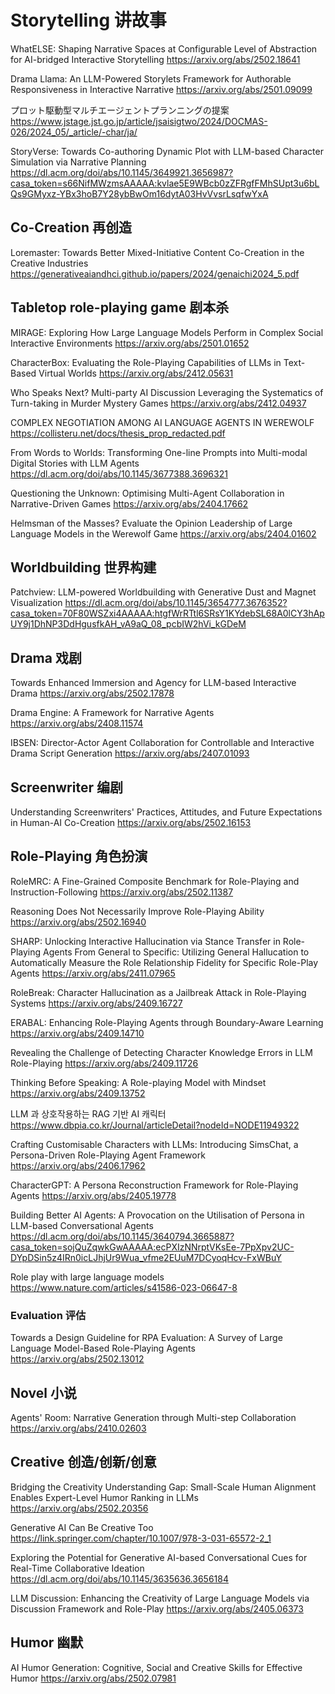 # Storytelling 讲故事

WhatELSE: Shaping Narrative Spaces at Configurable Level of Abstraction for AI-bridged Interactive Storytelling
https://arxiv.org/abs/2502.18641

Drama Llama: An LLM-Powered Storylets Framework for Authorable Responsiveness in Interactive Narrative
https://arxiv.org/abs/2501.09099

プロット駆動型マルチエージェントプランニングの提案
https://www.jstage.jst.go.jp/article/jsaisigtwo/2024/DOCMAS-026/2024_05/_article/-char/ja/

StoryVerse: Towards Co-authoring Dynamic Plot with LLM-based Character Simulation via Narrative Planning
https://dl.acm.org/doi/abs/10.1145/3649921.3656987?casa_token=s66NifMWzmsAAAAA:kvlae5E9WBcb0zZFRgfFMhSUpt3u6bLQs9GMyxz-YBx3hoB7Y28ybBwOm16dytA03HvVvsrLsqfwYxA


## Co-Creation 再创造
Loremaster: Towards Better Mixed-Initiative Content Co-Creation in the
Creative Industries
https://generativeaiandhci.github.io/papers/2024/genaichi2024_5.pdf

## Tabletop role-playing game 剧本杀
MIRAGE: Exploring How Large Language Models Perform in Complex Social Interactive Environments
https://arxiv.org/abs/2501.01652

CharacterBox: Evaluating the Role-Playing Capabilities of LLMs in Text-Based Virtual Worlds
https://arxiv.org/abs/2412.05631

Who Speaks Next? Multi-party AI Discussion Leveraging the Systematics of Turn-taking in Murder Mystery Games
https://arxiv.org/abs/2412.04937

COMPLEX NEGOTIATION AMONG AI LANGUAGE AGENTS IN WEREWOLF
https://collisteru.net/docs/thesis_prop_redacted.pdf

From Words to Worlds: Transforming One-line Prompts into Multi-modal Digital Stories with LLM Agents
https://dl.acm.org/doi/abs/10.1145/3677388.3696321

Questioning the Unknown: Optimising Multi-Agent Collaboration in Narrative-Driven Games
https://arxiv.org/abs/2404.17662

Helmsman of the Masses? Evaluate the Opinion Leadership of Large Language Models in the Werewolf Game
https://arxiv.org/abs/2404.01602

## Worldbuilding 世界构建
Patchview: LLM-powered Worldbuilding with Generative Dust and Magnet Visualization
https://dl.acm.org/doi/abs/10.1145/3654777.3676352?casa_token=70F80WSZxi4AAAAA:htgfWrRTtl6SRsY1KYdebSL68A0lCY3hApUY9j1DhNP3DdHgusfkAH_vA9aQ_08_pcbIW2hVi_kGDeM

## Drama 戏剧
Towards Enhanced Immersion and Agency for LLM-based Interactive Drama
https://arxiv.org/abs/2502.17878

Drama Engine: A Framework for Narrative Agents
https://arxiv.org/abs/2408.11574

IBSEN: Director-Actor Agent Collaboration for Controllable and Interactive Drama Script Generation
https://arxiv.org/abs/2407.01093

## Screenwriter 编剧 
Understanding Screenwriters' Practices, Attitudes, and Future Expectations in Human-AI Co-Creation
https://arxiv.org/abs/2502.16153

## Role-Playing 角色扮演

RoleMRC: A Fine-Grained Composite Benchmark for Role-Playing and Instruction-Following
https://arxiv.org/abs/2502.11387

Reasoning Does Not Necessarily Improve Role-Playing Ability
https://arxiv.org/abs/2502.16940

SHARP: Unlocking Interactive Hallucination via Stance Transfer in Role-Playing Agents
From General to Specific: Utilizing General Hallucation to Automatically Measure the Role Relationship Fidelity for Specific Role-Play Agents
https://arxiv.org/abs/2411.07965

RoleBreak: Character Hallucination as a Jailbreak Attack in Role-Playing Systems
https://arxiv.org/abs/2409.16727

ERABAL: Enhancing Role-Playing Agents through Boundary-Aware Learning
https://arxiv.org/abs/2409.14710

Revealing the Challenge of Detecting Character Knowledge Errors in LLM Role-Playing
https://arxiv.org/abs/2409.11726

Thinking Before Speaking: A Role-playing Model with Mindset
https://arxiv.org/abs/2409.13752

LLM 과 상호작용하는 RAG 기반 AI 캐릭터
https://www.dbpia.co.kr/Journal/articleDetail?nodeId=NODE11949322

Crafting Customisable Characters with LLMs: Introducing SimsChat, a Persona-Driven Role-Playing Agent Framework
https://arxiv.org/abs/2406.17962

CharacterGPT: A Persona Reconstruction Framework for Role-Playing Agents
https://arxiv.org/abs/2405.19778

Building Better AI Agents: A Provocation on the Utilisation of Persona in LLM-based Conversational Agents
https://dl.acm.org/doi/abs/10.1145/3640794.3665887?casa_token=sojQuZqwkGwAAAAA:ecPXIzNNrptVKsEe-7PpXpv2UC-DYpDSin5z4IRn0icLJhjUr9Wua_vfme2EUuM7DCyoqHcv-FxWBuY

Role play with large language models
https://www.nature.com/articles/s41586-023-06647-8

### Evaluation 评估
Towards a Design Guideline for RPA Evaluation: A Survey of Large Language Model-Based Role-Playing Agents
https://arxiv.org/abs/2502.13012

## Novel 小说
Agents' Room: Narrative Generation through Multi-step Collaboration
https://arxiv.org/abs/2410.02603

## Creative 创造/创新/创意
Bridging the Creativity Understanding Gap: Small-Scale Human Alignment Enables Expert-Level Humor Ranking in LLMs
https://arxiv.org/abs/2502.20356

Generative AI Can Be Creative Too
https://link.springer.com/chapter/10.1007/978-3-031-65572-2_1

Exploring the Potential for Generative AI-based Conversational Cues for Real-Time Collaborative Ideation
https://dl.acm.org/doi/abs/10.1145/3635636.3656184

LLM Discussion: Enhancing the Creativity of Large Language Models via Discussion Framework and Role-Play
https://arxiv.org/abs/2405.06373

## Humor 幽默

AI Humor Generation: Cognitive, Social and Creative Skills for Effective Humor
https://arxiv.org/abs/2502.07981
